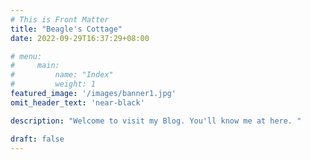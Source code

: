```yaml
---
# This is Front Matter
title: "Beagle's Cottage"
date: 2022-09-29T16:37:29+08:00

# menu:
#     main:
#         name: "Index"
#         weight: 1
featured_image: '/images/banner1.jpg'
omit_header_text: 'near-black'

description: "Welcome to visit my Blog. You'll know me at here. "

draft: false
---
```


